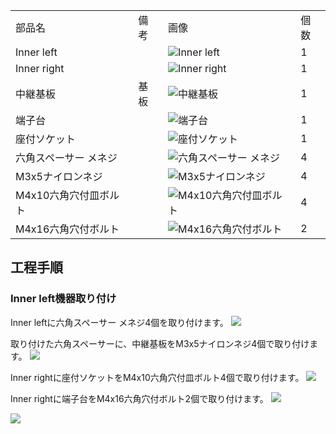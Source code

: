 <table class="packing-list"><table>
    <tbody>
        <tr>
            <td>部品名</td>
            <td>備考</td>
            <td class="packing-img">画像</td>
            <td>個数</td>
        </tr>
        <tr>
            <td>Inner left</td>
            <td></td>
            <td><img src="images/005/packing/061.jpg" alt="Inner left"/></td>
            <td>1</td>
        </tr>
        <tr>
            <td>Inner right</td>
            <td></td>
            <td><img src="images/005/packing/062.jpg" alt="Inner right"/></td>
            <td>1</td>
        </tr>
        <tr>
            <td>中継基板</td>
            <td>基板</td>
            <td><img src="images/005/packing/167.jpg" alt="中継基板"/></td>
            <td>1</td>
        </tr>
        <tr>
            <td>端子台</td>
            <td></td>
            <td><img src="images/005/packing/090.jpg" alt="端子台"/></td>
            <td>1</td>
        </tr>
        <tr>
            <td>座付ソケット</td>
            <td></td>
            <td><img src="images/005/packing/093.jpg" alt="座付ソケット"/></td>
            <td>1</td>
        </tr>
        <tr>
            <td>六角スペーサー メネジ</td>
            <td></td>
            <td><img src="images/005/packing/159.jpg" alt="六角スペーサー メネジ"/></td>
            <td>4</td>
        </tr>
        <tr>
            <td>M3x5ナイロンネジ</td>
            <td></td>
            <td><img src="images/005/packing/160.jpg" alt="M3x5ナイロンネジ"/></td>
            <td>4</td>
        </tr>
        <tr>
            <td>M4x10六角穴付皿ボルト</td>
            <td></td>
            <td><img src="images/005/packing/136.jpg" alt="M4x10六角穴付皿ボルト"/></td>
            <td>4</td>
        </tr>
        <tr>
            <td>M4x16六角穴付ボルト</td>
            <td></td>
            <td><img src="images/005/packing/161.jpg" alt="M4x16六角穴付ボルト"/></td>
            <td>2</td>
        </tr>
    </tbody>
</table>

## 工程手順

### Inner left機器取り付け

Inner leftに六角スペーサー メネジ4個を取り付けます。
<img src="images/005/01.jpg"/>

取り付けた六角スペーサーに、中継基板をM3x5ナイロンネジ4個で取り付けます。
<img src="images/005/02.jpg"/>

Inner rightに座付ソケットをM4x10六角穴付皿ボルト4個で取り付けます。
<img src="images/005/04.jpg"/>

Inner rightに端子台をM4x16六角穴付ボルト2個で取り付けます。
<img src="images/005/03.jpg"/>

<img src="images/005/05.jpg"/>
